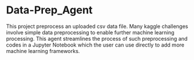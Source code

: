 # Data-Prep_Agent
This project preprocess an uploaded csv data file. Many kaggle challenges involve simple data preprocessing to enable further machine learning processing. This agent streamlines the process of such preprocessing and codes in a Jupyter Notebook which the user can use directly to add more machine learning frameworks.

